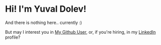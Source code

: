 # Hi! I'm Yuval Dolev!

And there is nothing here.. currently :)

But may I interest you in [My Github User](https://github.com/uvero), or, if you're hiring, in my [LinkedIn](https://www.linkedin.com/in/yuval-dolev-a79021189/) profile?
